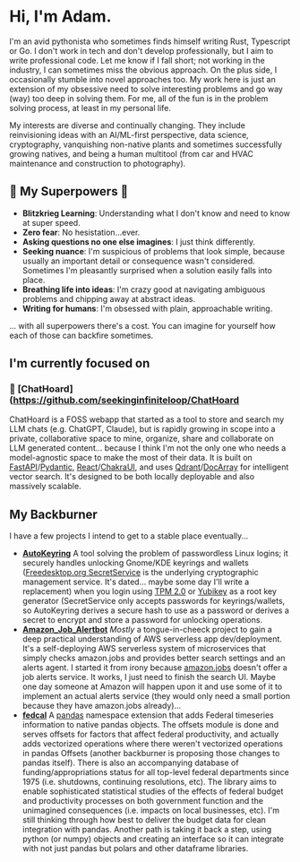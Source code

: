# Hi, I'm Adam.

I'm an avid pythonista who sometimes finds himself writing Rust, Typescript or Go. I don't work in tech and don't develop professionally, but I aim to write professional code. Let me know if I fall short; not working in the industry, I can sometimes miss the obvious approach. On the plus side, I occasionally stumble into novel approaches too. My work here is just an extension of my obsessive need to solve interesting problems and go way (way) too deep in solving them. For me, all of the fun is in the problem solving process, at least in my personal life.

My interests are diverse and continually changing. They include reinvisioning ideas with an AI/ML-first perspective, data science, cryptography, vanquishing non-native plants and sometimes successfully growing natives, and being a human multitool (from car and HVAC maintenance and construction to photography).

## 🦸 My Superpowers 🦸

- **Blitzkrieg Learning**: Understanding what I don't know and need to know at super speed.
- **Zero fear**: No hesistation...ever.
- **Asking questions no one else imagines**: I just think differently. 
- **Seeking nuance**: I'm suspicious of problems that look simple, because usually an important detail or consequence wasn't considered. Sometimes I'm pleasantly surprised when a solution easily falls into place.
- **Breathing life into ideas**: I'm crazy good at navigating ambiguous problems and chipping away at abstract ideas.
- **Writing for humans**: I'm obsessed with plain, approachable writing.

... with all superpowers there's a cost. You can imagine for yourself how each of those can backfire sometimes.

## I'm currently focused on

### 🌱 **[ChatHoard](https://github.com/seekinginfiniteloop/ChatHoard** 
ChatHoard is a FOSS webapp that started as a tool to store and search my LLM chats (e.g. ChatGPT, Claude), but is rapidly growing in scope into a private, collaborative space to mine, organize, share and collaborate on LLM generated content... because I think I'm not the only one who needs a model-agnostic space to make the most of their data. It is built on [FastAPI](https://github.com/tiangolo/fastapi)/[Pydantic](https://github.com/pydantic/pydantic), [React](https://github.com/facebook/react)/[ChakraUI](https://github.com/chakra-ui/chakra-ui), and uses [Qdrant](https://qdrant.tech/)/[DocArray](https://github.com/docarray/docarray) for intelligent vector search. It's designed to be both locally deployable and also massively scalable.

## My Backburner

I have a few projects I intend to get to a stable place eventually... 

- **[AutoKeyring](https://github.com/seekinginfiniteloop/AutoKeyring)** A tool solving the problem of passwordless Linux logins; it securely handles unlocking Gnome/KDE keyrings and wallets ([Freedesktop.org SecretService](https://specifications.freedesktop.org/secret-service/latest/) is the underlying cryptographic management service. It's dated... maybe some day I'll write a replacement) when you login using [TPM 2.0](https://support.microsoft.com/en-us/topic/what-is-tpm-705f241d-025d-4470-80c5-4feeb24fa1ee) or [Yubikey](https://www.yubico.com/products/) as a root key generator (SecretService only accepts passwords for keyrings/wallets, so AutoKeyring derives a secure hash to use as a password or derives a secret to encrypt and store a password for unlocking operations.
- **[Amazon_Job_Alertbot](https://github.com/seekinginfiniteloop/Amazon_Job_Alertbot)** *Mostly* a tongue-in-cheeck project to gain a deep practical understanding of AWS serverless app dev/deployment. It's a self-deploying AWS serverless system of microservices that simply checks amazon.jobs and provides better search settings and an alerts agent. I started it from irony because [amazon.jobs](amazon.jobs) doesn't offer a job alerts service. It works, I just need to finish the search UI. Maybe one day someone at Amazon will happen upon it and use some of it to implement an actual alerts service (they would only need a small portion because they have amazon.jobs already)...
- **[fedcal](https://github.com/seekinginfiniteloop/fedcal)** A [pandas](https://github.com/pandas-dev/pandas) namespace extension that adds Federal timeseries information to native pandas objects. The offsets module is done and serves offsets for factors that affect federal productivity, and actually adds vectorized operations where there weren't vectorized operations in pandas Offsets (another backburner is proposing those changes to pandas itself). There is also an accompanying database of funding/appropriations status for all top-level federal departments since 1975 (i.e. shutdowns, continuing resolutions, etc). The library aims to enable sophisticated statistical studies of the effects of federal budget and productivity processes on both government function and the unimagined consequences (i.e. impacts on local businesses, etc). I'm still thinking through how best to deliver the budget data for clean integration with pandas.  Another path is taking it back a step, using python (or numpy) objects and creating an interface so it can integrate with not just pandas but polars and other dataframe libraries.

